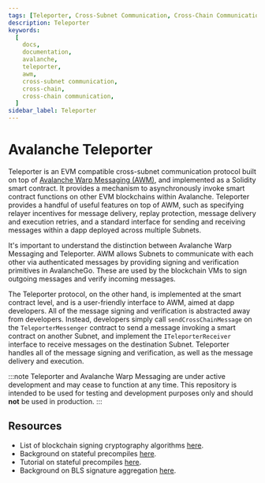 ```yaml
---
tags: [Teleporter, Cross-Subnet Communication, Cross-Chain Communication]
description: Teleporter
keywords:
  [
    docs,
    documentation,
    avalanche,
    teleporter,
    awm,
    cross-subnet communication,
    cross-chain,
    cross-chain communication,
  ]
sidebar_label: Teleporter
---
```


# Avalanche Teleporter

Teleporter is an EVM compatible cross-subnet communication protocol built on top of
[Avalanche Warp Messaging (AWM)](/build/cross-chain/awm/overview.md), and implemented as
a Solidity smart contract. It provides a mechanism to asynchronously invoke smart contract functions
on other EVM blockchains within Avalanche. Teleporter provides a handful of useful features on top
of AWM, such as specifying relayer incentives for message delivery, replay protection, message
delivery and execution retries, and a standard interface for sending and receiving messages within
a dapp deployed across multiple Subnets.

It's important to understand the distinction between Avalanche Warp Messaging and Teleporter. AWM
allows Subnets to communicate with each other via authenticated messages by providing signing and
verification primitives in AvalancheGo. These are used by the blockchain VMs to sign outgoing
messages and verify incoming messages.

The Teleporter protocol, on the other hand, is implemented at the smart contract level, and is a
user-friendly interface to AWM, aimed at dapp developers. All of the message signing and
verification is abstracted away from developers. Instead, developers simply call
`sendCrossChainMessage` on the `TeleporterMessenger` contract to send a message invoking a smart
contract on another Subnet, and implement the `ITeleporterReceiver` interface to receive messages
on the destination Subnet. Teleporter handles all of the message signing and verification, as well
as the message delivery and execution.

:::note
Teleporter and Avalanche Warp Messaging are under active development and may cease to
function at any time. This repository is intended to be used for testing and development purposes
only and should **not** be used in production.
:::

## Resources

- List of blockchain signing cryptography algorithms [here](http://ethanfast.com/top-crypto.html).
- Background on stateful precompiles [here](https://medium.com/avalancheavax/customizing-the-evm-with-stateful-precompiles-f44a34f39efd).
- Tutorial on stateful precompiles [here](https://github.com/ava-labs/subnet-evm/blob/precompile-tutorial-only/cmd/README.md).
- Background on BLS signature aggregation [here](https://crypto.stanford.edu/~dabo/pubs/papers/BLSmultisig.html).
